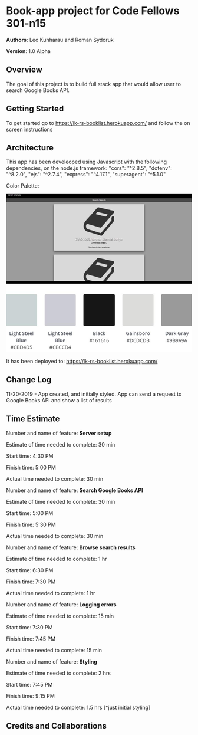 # Book-app project for Code Fellows 301-n15

**Authors**: Leo Kuhharau and Roman Sydoruk

**Version**: 1.0 Alpha


## Overview
The goal of this project is to build full stack app that would allow user to search Google Books API. 


## Getting Started
To get started go to https://lk-rs-booklist.herokuapp.com/  and follow the on screen instructions


## Architecture
This app has been develeoped using Javascript with the following dependencies, on the node.js framework:
  "cors": "^2.8.5",
  "dotenv": "^8.2.0",
  "ejs": "^2.7.4",
  "express": "^4.17.1",
  "superagent": "^5.1.0"

Color Palette: 


 ![Color Palette](./public/img/color-palette.jpg)


It has been deployed to: https://lk-rs-booklist.herokuapp.com/


## Change Log
11-20-2019 - App created, and initially styled. App can send a request to Google Books API and show a list of results


## Time Estimate

Number and name of feature: **Server setup**

Estimate of time needed to complete: 30 min

Start time: 4:30 PM

Finish time: 5:00 PM

Actual time needed to complete: 30 min


Number and name of feature: **Search Google Books API** 

Estimate of time needed to complete: 30 min

Start time: 5:00 PM

Finish time: 5:30 PM

Actual time needed to complete: 30 min


Number and name of feature: **Browse search results**

Estimate of time needed to complete: 1 hr

Start time: 6:30 PM

Finish time: 7:30 PM

Actual time needed to complete: 1 hr


Number and name of feature: **Logging errors**

Estimate of time needed to complete: 15 min

Start time: 7:30 PM

Finish time: 7:45 PM

Actual time needed to complete: 15 min


Number and name of feature: **Styling**

Estimate of time needed to complete: 2 hrs

Start time: 7:45 PM

Finish time: 9:15 PM

Actual time needed to complete: 1.5 hrs [*just initial styling]



## Credits and Collaborations
